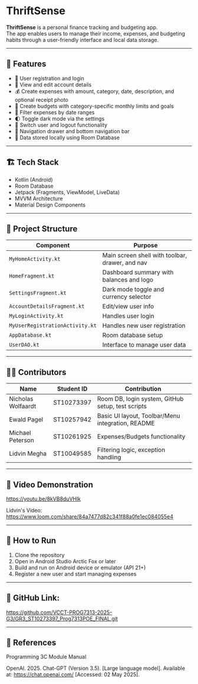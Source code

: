 # ThriftSense

**ThriftSense** is a personal finance tracking and budgeting app.  
The app enables users to manage their income, expenses, and budgeting habits through a user-friendly interface and local data storage.

---

## 📱 Features

- 🔐 User registration and login
- 👤 View and edit account details
- 💰 Create expenses with amount, category, date, description, and optional receipt photo
- 🧮 Create budgets with category-specific monthly limits and goals
- 📆 Filter expenses by date ranges
- 🌓 Toggle dark mode via the settings
- 🔄 Switch user and logout functionality
- 🧭 Navigation drawer and bottom navigation bar
- 💾 Data stored locally using Room Database

---

## 🏗️ Tech Stack

- Kotlin (Android)
- Room Database
- Jetpack (Fragments, ViewModel, LiveData)
- MVVM Architecture
- Material Design Components

---

## 📂 Project Structure

| Component               | Purpose                                             |
|-------------------------|-----------------------------------------------------|
| `MyHomeActivity.kt`     | Main screen shell with toolbar, drawer, and nav     |
| `HomeFragment.kt`       | Dashboard summary with balances and logo            |
| `SettingsFragment.kt`   | Dark mode toggle and currency selector              |
| `AccountDetailsFragment.kt` | Edit/view user info                           |
| `MyLoginActivity.kt`    | Handles user login                                  |
| `MyUserRegistrationActivity.kt` | Handles new user registration              |
| `AppDatabase.kt`        | Room database setup                                 |
| `UserDAO.kt`            | Interface to manage user data                       |

---

## 👨‍💻 Contributors

| Name              | Student ID   | Contribution                                        |
|-------------------|--------------|-----------------------------------------------------|
| Nicholas Wolfaardt| ST10273397   | Room DB, login system, GitHub setup, test scripts   |
| Ewald Pagel       | ST10257942   | Basic UI layout, Toolbar/Menu integration, README   |
| Michael Peterson  | ST10261925   | Expenses/Budgets functionality                      |
| Lidvin Megha      | ST10049585   | Filtering logic, exception handling                 |

---

## 🎥 Video Demonstration

https://youtu.be/8kVB8duVHlk

Lidvin's Video: https://www.loom.com/share/84a7477d82c341f88a0fe1ec084055e4


---

## 🚀 How to Run

1. Clone the repository
2. Open in Android Studio Arctic Fox or later
3. Build and run on Android device or emulator (API 21+)
4. Register a new user and start managing expenses

---

## 🔗 GitHub Link:

https://github.com/VCCT-PROG7313-2025-G3/GR3_ST10273397_Prog7313POE_FINAL.git

---

## 📖 References

Programming 3C Module Manual

OpenAI. 2025. Chat-GPT (Version 3.5). [Large language model]. Available at: https://chat.openai.com/ [Accessed: 02 May 2025].  
